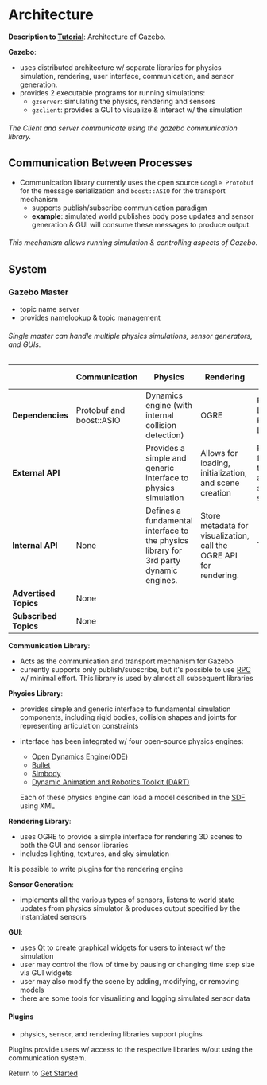 # Architecture

**Description to [Tutorial][1]**: Architecture of Gazebo.

**Gazebo**:

- uses distributed architecture w/ separate libraries for physics simulation, rendering, user interface, communication, and sensor generation.
- provides 2 executable programs for running simulations:
  - `gzserver`: simulating the physics, rendering and sensors
  - `gzclient`: provides a GUI to visualize & interact w/ the simulation

###### The Client and server communicate using the gazebo communication library.

## Communication Between Processes

- Communication library currently uses the open source `Google Protobuf` for the message serialization and `boost::ASIO` for the transport mechanism
  - supports publish/subscribe communication paradigm
  - **example**: simulated world publishes body pose updates and sensor generation & GUI will consume these messages to produce output.

###### This mechanism allows running simulation & controlling aspects of Gazebo.

## System

### Gazebo Master

- topic name server
- provides namelookup & topic management

###### Single master can handle multiple physics simulations, sensor generators, and GUIs.


||Communication|Physics|Rendering|Sensor Generation|GUI|
|-----|-----|-----|-----|-----|-----|
|**Dependencies**|Protobuf and boost::ASIO|Dynamics engine (with internal collision detection)|OGRE|Rendering Library, Physics Library|Rendering Library, Qt|
|**External API**||Provides a simple and generic interface to physics simulation|Allows for loading, initialization, and scene creation|Provide functionality to initialize and run a set of sensors|None|
|**Internal API**|None|Defines a fundamental interface to the physics library for 3rd party dynamic engines.|Store metadata for visualization, call the OGRE API for rendering.|TBD|None|
|**Advertised Topics**|None|||||
|**Subscribed Topics**|None|||||

**Communication Library**:

- Acts as the communication and transport mechanism for Gazebo
- currently supports only publish/subscribe, but it's possible to use [RPC][2] w/ minimal effort. This library is used by almost all subsequent libraries

**Physics Library**:

- provides simple and generic interface to fundamental simulation components, including rigid bodies, collision shapes and joints for representing articulation constraints
- interface has been integrated w/ four open-source physics engines:
  - [Open Dynamics Engine(ODE)][2]  
  - [Bullet][3] 
  - [Simbody][4]
  - [Dynamic Animation and Robotics Toolkit (DART)][5]
  
  Each of these physics engine can load a model described in the [SDF][6] using XML

**Rendering Library**:

- uses OGRE to provide a simple interface for rendering 3D scenes to both the GUI and sensor libraries
- includes lighting, textures, and sky simulation

It is possible to write plugins for the rendering engine

**Sensor Generation**:

- implements all the various types of sensors, listens to world state updates from physics simulator & produces output specified by the instantiated sensors

**GUI**:

- uses Qt to create graphical widgets for users to interact w/ the simulation
- user may control the flow of time by pausing or changing time step size via GUI widgets
- user may also modify the scene by adding, modifying, or removing models
- there are some tools for visualizing and logging simulated sensor data

#### Plugins

- physics, sensor, and rendering libraries support plugins

Plugins provide users w/ access to the respective libraries w/out using the communication system.

Return to [Get Started][7]

[1]: http://gazebosim.org/tutorials?tut=architecture&cat=get_started
[2]: http://ode.org/
[3]: http://bulletphysics.org/
[4]: https://simtk.org/home/simbody
[5]: http://dartsim.github.io/
[6]: http://sdformat.org/
[7]: ../../gazebo_categories/get_started.md 



[2]: https://en.wikipedia.org/wiki/Remote_procedure_call
